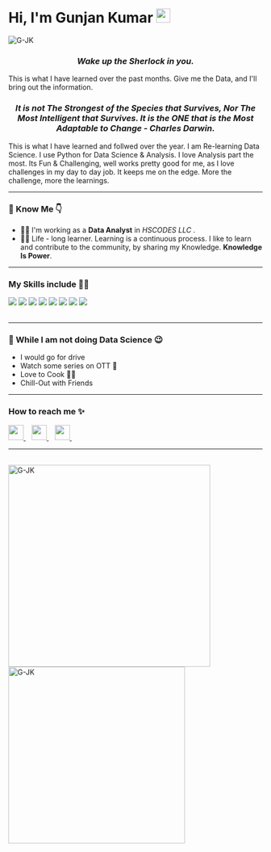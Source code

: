 <h1><strong>Hi, I'm Gunjan Kumar</a></strong> <img src="https://raw.githubusercontent.com/syedareehaquasar/syedareehaquasar/master/gifs/Hi.gif" width="28px"></h1>

<div align="left"> 
    <img src="https://komarev.com/ghpvc/?username=G-JK" alt="G-JK"> 
</div>

<h3 align="center"><em>Wake up the Sherlock in you.</em></h3>

<p>This is what I have learned over the past months. Give me the Data, and I'll bring out the information.  </p>

<h3 align="center"><em>It is not The Strongest of the Species that Survives, Nor The Most Intelligent that Survives. It is the ONE that is the Most Adaptable to Change - Charles Darwin.</em></h3>

<p>This is what I have learned  and follwed over the year. I am Re-learning Data Science. I use Python for Data Science & Analysis. I love Analysis part the most. Its Fun & Challenging, well works pretty good for me, as I love challenges in my day to day job. It keeps me on the edge. More the challenge, more the learnings.  </p>

<hr>
<h3>🚀 Know Me 👇</h3>
<ul>
<li>👨‍💻 I'm working as a <strong> Data Analyst</strong> in <em> HSCODES LLC </em>.</li>

<li>👨‍🎓 Life - long learner. Learning is a continuous process. I like to learn and contribute to the community, by sharing my Knowledge. <strong>Knowledge Is Power</strong>.</li>
</li>
</ul>
<hr>

<h3>My Skills include 👨‍💻</h3>
<div>
    <img src="https://img.shields.io/badge/python-%2314354C.svg?style=for-the-badge&logo=python&logoColor=white">
    <img src="https://img.shields.io/badge/postgres-%23316192.svg?style=for-the-badge&logo=postgresql&logoColor=white">
    <img src="https://img.shields.io/badge/scikit--learn-%23F7931E.svg?style=for-the-badge&logo=scikit-learn&logoColor=white">
    <img src="https://img.shields.io/badge/pandas-%23150458.svg?style=for-the-badge&logo=pandas&logoColor=white">
    <img src="https://img.shields.io/badge/numpy-%23013243.svg?style=for-the-badge&logo=numpy&logoColor=white">
    <img src="https://img.shields.io/badge/statistics-%23013243.svg?style=for-the-badge&logo=statistics&logoColor=white">
    <img src="https://img.shields.io/badge/PowerBI-%23013243.svg?style=for-the-badge&logo=PowerBI&logoColor=white">
    <img src="https://img.shields.io/badge/Tableau-%23013243.svg?style=for-the-badge&logo=Tableau&logoColor=white">

    
</div>
<br>
<hr>

<h3>🦄 While I am not doing Data Science 😉</h3>
<ul>
    <li>I would go for drive</li>
    <li>Watch some series on OTT 🍿</li>
    <li>Love to Cook 👨‍🍳</li>
    <li> Chill-Out with Friends</li>
</ul>
<hr>
<h3>How to reach me ✨</h3>
<div>
    <a href="https://www.linkedin.com/in/gunjan-kumar-708ab5214/">
        <img src="https://image.flaticon.com/icons/png/512/145/145807.png" width="30px">
    </a>&nbsp;&nbsp;
    <a href="mailto: gunjanjkumar@gmail.com">
        <img src="https://image.flaticon.com/icons/png/512/732/732200.png" width="30px">
    </a>&nbsp;&nbsp;
    <a href="https://github.com/G-JK/">
        <img src="https://image.flaticon.com/icons/png/512/25/25657.png" width="30px">
    </a>&nbsp;&nbsp;
</div>
<hr>
<br>
<div >
    <img align="left" src="https://github-readme-stats.vercel.app/api?username=G-JK&count_private=true&show_icons=true&theme=radical"  width="400px" alt="G-JK">
    &nbsp;&nbsp;
    &nbsp;&nbsp;
    <img align="center" src="https://github-readme-stats.vercel.app/api/top-langs/?username=G-JK&layout=compact&theme=radical"  width="350px" alt="G-JK">
</div>
